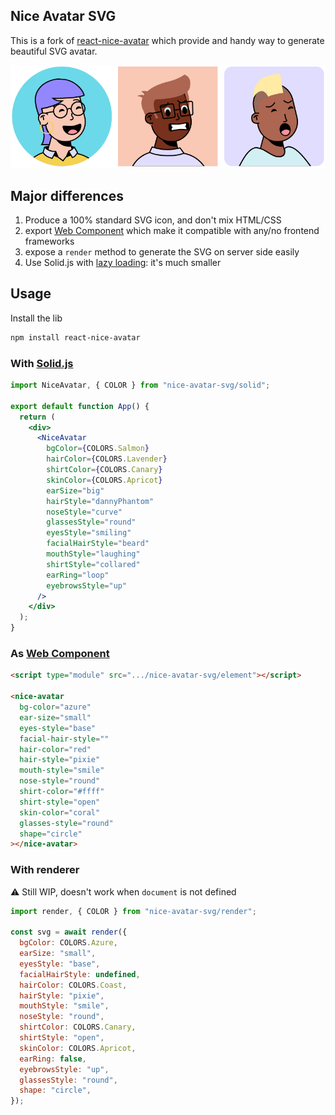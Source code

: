 ## Nice Avatar SVG

This is a fork of [react-nice-avatar][react-nice-avatar] which provide and handy way to generate beautiful SVG avatar.

![preview](./preview.png)

## Major differences

1. Produce a 100% standard SVG icon, and don't mix HTML/CSS
2. export [Web Component][web-components] which make it compatible with any/no frontend frameworks
3. expose a `render` method to generate the SVG on server side easily
4. Use Solid.js with [lazy loading](https://docs.solidjs.com/reference/component-apis/lazy): it's much smaller

## Usage

Install the lib

```sh
npm install react-nice-avatar
```

### With [Solid.js](https://www.solidjs.com/)

```jsx
import NiceAvatar, { COLOR } from "nice-avatar-svg/solid";

export default function App() {
  return (
    <div>
      <NiceAvatar
        bgColor={COLORS.Salmon}
        hairColor={COLORS.Lavender}
        shirtColor={COLORS.Canary}
        skinColor={COLORS.Apricot}
        earSize="big"
        hairStyle="dannyPhantom"
        noseStyle="curve"
        glassesStyle="round"
        eyesStyle="smiling"
        facialHairStyle="beard"
        mouthStyle="laughing"
        shirtStyle="collared"
        earRing="loop"
        eyebrowsStyle="up"
      />
    </div>
  );
}
```

### As [Web Component][web-components]

```html
<script type="module" src=".../nice-avatar-svg/element"></script>

<nice-avatar
  bg-color="azure"
  ear-size="small"
  eyes-style="base"
  facial-hair-style=""
  hair-color="red"
  hair-style="pixie"
  mouth-style="smile"
  nose-style="round"
  shirt-color="#ffff"
  shirt-style="open"
  skin-color="coral"
  glasses-style="round"
  shape="circle"
></nice-avatar>
```

### With renderer

⚠️ Still WIP, doesn't work when `document` is not defined

```js
import render, { COLOR } from "nice-avatar-svg/render";

const svg = await render({
  bgColor: COLORS.Azure,
  earSize: "small",
  eyesStyle: "base",
  facialHairStyle: undefined,
  hairColor: COLORS.Coast,
  hairStyle: "pixie",
  mouthStyle: "smile",
  noseStyle: "round",
  shirtColor: COLORS.Canary,
  shirtStyle: "open",
  skinColor: COLORS.Apricot,
  earRing: false,
  eyebrowsStyle: "up",
  glassesStyle: "round",
  shape: "circle",
});
```

[react-nice-avatar]: https://github.com/dapi-labs/react-nice-avatar
[web-components]: https://developer.mozilla.org/en-US/docs/Web/API/Web_components

